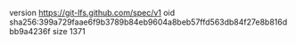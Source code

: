 version https://git-lfs.github.com/spec/v1
oid sha256:399a729faae6f9b3789b84eb9604a8beb57ffd563db84f27e8b816dbb9a4236f
size 1371
